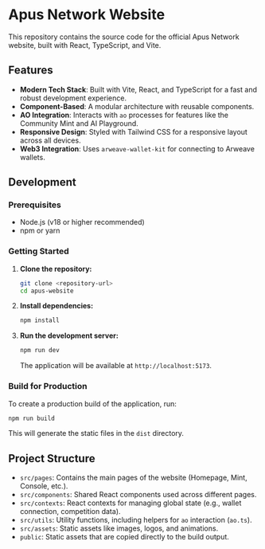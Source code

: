 # Apus Network Website

This repository contains the source code for the official Apus Network website, built with React, TypeScript, and Vite.

## Features

-   **Modern Tech Stack**: Built with Vite, React, and TypeScript for a fast and robust development experience.
-   **Component-Based**: A modular architecture with reusable components.
-   **AO Integration**: Interacts with `ao` processes for features like the Community Mint and AI Playground.
-   **Responsive Design**: Styled with Tailwind CSS for a responsive layout across all devices.
-   **Web3 Integration**: Uses `arweave-wallet-kit` for connecting to Arweave wallets.

## Development

### Prerequisites

-   Node.js (v18 or higher recommended)
-   npm or yarn

### Getting Started

1.  **Clone the repository:**
    ```sh
    git clone <repository-url>
    cd apus-website
    ```

2.  **Install dependencies:**
    ```sh
    npm install
    ```

3.  **Run the development server:**
    ```sh
    npm run dev
    ```
    The application will be available at `http://localhost:5173`.

### Build for Production

To create a production build of the application, run:

```sh
npm run build
```

This will generate the static files in the `dist` directory.

## Project Structure

-   `src/pages`: Contains the main pages of the website (Homepage, Mint, Console, etc.).
-   `src/components`: Shared React components used across different pages.
-   `src/contexts`: React contexts for managing global state (e.g., wallet connection, competition data).
-   `src/utils`: Utility functions, including helpers for `ao` interaction (`ao.ts`).
-   `src/assets`: Static assets like images, logos, and animations.
-   `public`: Static assets that are copied directly to the build output.